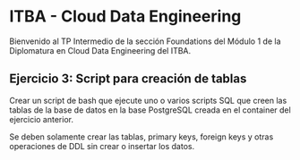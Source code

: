 # ITBA - Cloud Data Engineering

Bienvenido al TP Intermedio de la sección Foundations del Módulo 1 de la Diplomatura en Cloud Data Engineering del ITBA.


## Ejercicio 3: Script para creación de tablas
Crear un script de bash que ejecute uno o varios scripts SQL que creen las tablas de la base de datos en la base PostgreSQL creada en el container del ejercicio anterior.

Se deben solamente crear las tablas, primary keys, foreign keys y otras operaciones de DDL sin crear o insertar los datos.